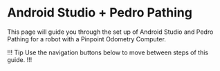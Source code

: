 # Android Studio + Pedro Pathing
This page will guide you through the set up of Android Studio and Pedro Pathing for a robot with a Pinpoint Odometry Computer.

!!! Tip
Use the navigation buttons below to move between steps of this guide.
!!!